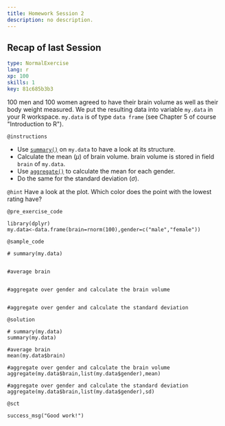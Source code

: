 ```yaml
---
title: Homework Session 2
description: no description.
---
```


## Recap of last Session

```yaml
type: NormalExercise
lang: r
xp: 100
skills: 1
key: 81c685b3b3
```

100 men and 100 women agreed to have their brain volume as well as their body weight measured. We put the resulting data into variable `my.data` in your R workspace. `my.data` is of type `data frame` (see Chapter 5 of course "Introduction to R").

`@instructions`
- Use [`summary()`](https://www.rdocumentation.org/packages/base/versions/3.4.3/topics/summary) on `my.data` to have a look at its structure.
- Calculate the mean ($\mu$) of brain volume. brain volume is stored in field `brain` of `my.data`.
- Use [`aggregate()`](https://www.rdocumentation.org/packages/stats/versions/3.4.3/topics/aggregate) to calculate the mean for each gender.
- Do the same for the standard deviation ($\sigma$).


`@hint`
Have a look at the plot. Which color does the point with the lowest rating have?

`@pre_exercise_code`

```{r}
library(dplyr)
my.data<-data.frame(brain=rnorm(100),gender=c("male","female"))
```

`@sample_code`

```{r}
# summary(my.data)


#average brain


#aggregate over gender and calculate the brain volume


#aggregate over gender and calculate the standard deviation

```

`@solution`

```{r}
# summary(my.data)
summary(my.data)

#average brain
mean(my.data$brain)

#aggregate over gender and calculate the brain volume
aggregate(my.data$brain,list(my.data$gender),mean)

#aggregate over gender and calculate the standard deviation
aggregate(my.data$brain,list(my.data$gender),sd)

```

`@sct`

```{r}
success_msg("Good work!")
```

